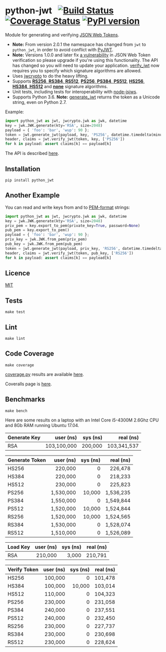 # python-jwt&nbsp;&nbsp;&nbsp;[![Build Status](https://travis-ci.org/davedoesdev/python-jwt.png)](https://travis-ci.org/davedoesdev/python-jwt) [![Coverage Status](https://coveralls.io/repos/davedoesdev/python-jwt/badge.png?branch=master)](https://coveralls.io/r/davedoesdev/python-jwt?branch=master) [![PyPI version](https://badge.fury.io/py/python_jwt.png)](http://badge.fury.io/py/python_jwt)

Module for generating and verifying [JSON Web Tokens](http://self-issued.info/docs/draft-ietf-oauth-json-web-token.html).

- **Note:** From version 2.0.1 the namespace has changed from `jwt` to `python_jwt`, in order to avoid conflict with [PyJWT](https://github.com/jpadilla/pyjwt).
- **Note:** Versions 1.0.0 and later fix [a vulnerability](https://www.timmclean.net/2015/02/25/jwt-alg-none.html) in JSON Web Token verification so please upgrade if you're using this functionality. The API has changed so you will need to update your application. [verify_jwt](http://rawgit.davedoesdev.com/davedoesdev/python-jwt/master/docs/_build/html/index.html#python_jwt.verify_jwt) now requires you to specify which signature algorithms are allowed.
- Uses [jwcrypto](https://jwcrypto.readthedocs.io) to do the heavy lifting.
- Supports [__RS256__, __RS384__, __RS512__](http://tools.ietf.org/html/draft-ietf-jose-json-web-algorithms-14#section-3.3), [__PS256__, __PS384__, __PS512__](http://tools.ietf.org/html/draft-ietf-jose-json-web-algorithms-14#section-3.5), [__HS256__, __HS384__, __HS512__](http://tools.ietf.org/html/draft-ietf-jose-json-web-algorithms-14#section-3.2) and [__none__](http://tools.ietf.org/html/draft-ietf-jose-json-web-algorithms-14#section-3.6) signature algorithms.
- Unit tests, including tests for interoperability with [node-jsjws](https://github.com/davedoesdev/node-jsjws).
- Supports Python 3.6. **Note:** [generate_jwt](http://rawgit.davedoesdev.com/davedoesdev/python-jwt/master/docs/_build/html/index.html#python_jwt.generate_jwt) returns the token as a Unicode string, even on Python 2.7.

Example:

```python
import python_jwt as jwt, jwcrypto.jwk as jwk, datetime
key = jwk.JWK.generate(kty='RSA', size=2048)
payload = { 'foo': 'bar', 'wup': 90 };
token = jwt.generate_jwt(payload, key, 'PS256', datetime.timedelta(minutes=5))
header, claims = jwt.verify_jwt(token, key, ['PS256'])
for k in payload: assert claims[k] == payload[k]
```

The API is described [here](http://rawgit.davedoesdev.com/davedoesdev/python-jwt/master/docs/_build/html/index.html).


## Installation

```shell
pip install python_jwt
```

## Another Example

You can read and write keys from and to [PEM-format](http://www.openssl.org/docs/crypto/pem.html) strings:

```python
import python_jwt as jwt, jwcrypto.jwk as jwk, datetime
key = jwk.JWK.generate(kty='RSA', size=2048)
priv_pem = key.export_to_pem(private_key=True, password=None)
pub_pem = key.export_to_pem()
payload = { 'foo': 'bar', 'wup': 90 };
priv_key = jwk.JWK.from_pem(priv_pem)
pub_key = jwk.JWK.from_pem(pub_pem)
token = jwt.generate_jwt(payload, priv_key, 'RS256', datetime.timedelta(minutes=5))
header, claims = jwt.verify_jwt(token, pub_key, ['RS256'])
for k in payload: assert claims[k] == payload[k]
```

## Licence

[MIT](https://raw.github.com/davedoesdev/python-jwt/master/LICENCE)

## Tests

```shell
make test
```

## Lint

```shell
make lint
```

## Code Coverage

```shell
make coverage
```

[coverage.py](http://nedbatchelder.com/code/coverage/) results are available [here](http://rawgit.davedoesdev.com/davedoesdev/python-jwt/master/coverage/html/index.html).

Coveralls page is [here](https://coveralls.io/r/davedoesdev/python-jwt).

## Benchmarks

```shell
make bench
```

Here are some results on a laptop with an Intel Core i5-4300M 2.6Ghz CPU and 8Gb RAM running Ubuntu 17.04.

Generate Key|user (ns)|sys (ns)|real (ns)
:--|--:|--:|--:
RSA|103,100,000|200,000|103,341,537

Generate Token|user (ns)|sys (ns)|real (ns)
:--|--:|--:|--:
HS256|220,000|0|226,478
HS384|220,000|0|218,233
HS512|230,000|0|225,823
PS256|1,530,000|10,000|1,536,235
PS384|1,550,000|0|1,549,844
PS512|1,520,000|10,000|1,524,844
RS256|1,520,000|10,000|1,524,565
RS384|1,530,000|0|1,528,074
RS512|1,510,000|0|1,526,089

Load Key|user (ns)|sys (ns)|real (ns)
:--|--:|--:|--:
RSA|210,000|3,000|210,791

Verify Token|user (ns)|sys (ns)|real (ns)
:--|--:|--:|--:
HS256|100,000|0|101,478
HS384|100,000|10,000|103,014
HS512|110,000|0|104,323
PS256|230,000|0|231,058
PS384|240,000|0|237,551
PS512|240,000|0|232,450
RS256|230,000|0|227,737
RS384|230,000|0|230,698
RS512|230,000|0|228,624
